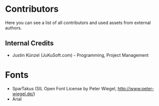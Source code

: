 ﻿# Contributors

Here you can see a list of all contributors and used assets from external authors.

## Internal Credits
  - Justin Künzel (JuKuSoft.com) - Programming, Project Management

# Fonts
  - SparTakus (SIL Open Font License by Peter Wiegel, http://www.peter-wiegel.de/)
  - Arial
